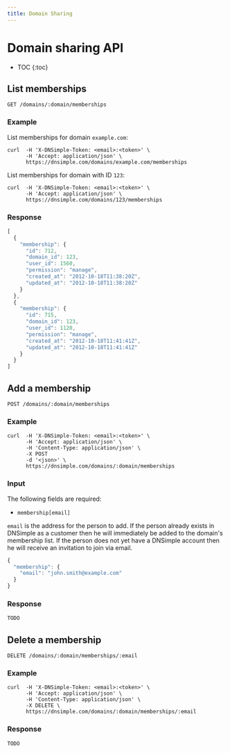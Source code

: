 ```yaml
---
title: Domain Sharing
---
```


# Domain sharing API

* TOC
{:toc}


## List memberships

    GET /domains/:domain/memberships

### Example

List memberships for domain `example.com`:

    curl  -H 'X-DNSimple-Token: <email>:<token>' \
          -H 'Accept: application/json' \
          https://dnsimple.com/domains/example.com/memberships

List memberships for domain with ID `123`:

    curl  -H 'X-DNSimple-Token: <email>:<token>' \
          -H 'Accept: application/json' \
          https://dnsimple.com/domains/123/memberships

### Response

~~~ js
[
  {
    "membership": {
      "id": 712,
      "domain_id": 123,
      "user_id": 1560,
      "permission": "manage",
      "created_at": "2012-10-18T11:38:20Z",
      "updated_at": "2012-10-18T11:38:20Z"
    }
  },
  {
    "membership": {
      "id": 715,
      "domain_id": 123,
      "user_id": 1120,
      "permission": "manage",
      "created_at": "2012-10-18T11:41:41Z",
      "updated_at": "2012-10-18T11:41:41Z"
    }
  }
]
~~~


## Add a membership

    POST /domains/:domain/memberships

### Example

    curl  -H 'X-DNSimple-Token: <email>:<token>' \
          -H 'Accept: application/json' \
          -H 'Content-Type: application/json' \
          -X POST
          -d '<json>' \
          https://dnsimple.com/domains/:domain/memberships

### Input

The following fields are required:

- `membership[email]`

`email` is the address for the person to add.
If the person already exists in DNSimple as a customer then he will immediately be added to the domain's membership list.
If the person does not yet have a DNSimple account then he will receive an invitation to join via email.

~~~ js
{
  "membership": {
    "email": "john.smith@example.com"
  }
}
~~~

### Response

~~~ js
TODO
~~~


## Delete a membership

    DELETE /domains/:domain/memberships/:email

### Example

    curl  -H 'X-DNSimple-Token: <email>:<token>' \
          -H 'Accept: application/json' \
          -H 'Content-Type: application/json' \
          -X DELETE \
          https://dnsimple.com/domains/:domain/memberships/:email

### Response

~~~ js
TODO
~~~
